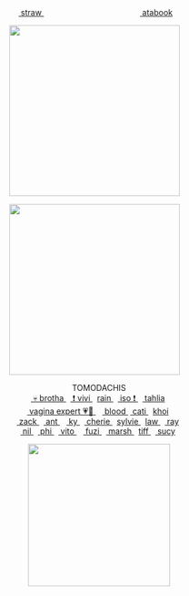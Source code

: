 
<div align="center"> ‎‎‎ ‎<a href="https://yejun.straw.page"> straw </a> ‎‎‎ ‎‎    ‎‎‎‎‎ ‎‎‎ ‎‎ ‎‎‎‎ ‎‎‎‎ ‎‎‎‎ ‎‎‎‎‎‎‎‎       ‎‎‎‎‎ ‎‎‎ ‎‎ ‎‎‎‎ ‎‎‎‎ ‎‎‎‎ ‎‎‎‎‎‎‎‎      ‎‎ ‎‎‎‎‎‎    ‎‎‎‎‎‎ ‎‎‎  ‎‎‎‎‎ ‎‎‎ ‎‎ ‎‎‎‎ ‎‎‎‎ ‎‎‎‎ ‎‎‎‎‎‎‎‎   ‎‎‎‎‎‎    ‎‎‎‎‎‎ ‎‎‎ ‎‎ ‎‎‎‎‎‎    ‎‎‎‎‎‎ ‎‎‎‎‎‎‎‎ ‎‎‎ ‎‎ ‎‎‎‎ ‎‎‎‎ ‎‎‎‎ ‎‎‎‎‎‎‎‎      ‎‎ ‎‎‎‎‎‎    ‎‎‎‎‎‎ ‎‎‎<a href="https://gojo.atabook.org"> atabook </a>
 </div> 


<p align="center"> <img src="https://i.postimg.cc/3RVT5YXT/Screenshot-2025-05-22-07-48-00-734-com-instagram-android-edit-2.jpg" width=300> </p>
<p align="center"> 
 
<p align="center"> <a href="https://github.com/kittinan/spotify-github-profile"><img src="https://spotify-github-profile.kittinanx.com/api/view?uid=vp0l8no3f2w2gwvtee007igpn&cover_image=true&theme=novatorem&show_offline=false&background_color=121212&interchange=true&bar_color=4e98b1&bar_color_cover=false" width=300 ></a> </p>

<div align="center">  ‎    ‎   ‎‎  ‎ TOMODACHIS </div> 

<div align="center"> ‎‎‎  ‎‎ ‎‎ ‎<a href="https://github.com/tojifg">  💀 brotha </a> ‎   ‎‎ ‎‎‎‎‎<a href="https://github.com/yumefujo"> ❗️ vivi </a>  ‎   ‎‎ <a href="https://github.com/orekoto"> rain </a>  ‎‎‎  ‎‎ ‎<a href="https://github.com/yaoidemon"> iso ❗️  </a> ‎‎‎  ‎  ‎‎‎‎‎<a href="https://github.com/FIeshwater"> tahlia </a>
 </div> 
 <div align="center"> ‎‎‎  ‎‎ ‎‎ ‎‎‎‎‎<a href="https://github.com/dokhyuk"> vagina expert 💗🐹  </a>  ‎ ‎‎‎  ‎‎ ‎‎‎‎‎<a href="https://github.com/cupiddict"> blood </a>   ‎‎ ‎‎‎‎‎<a href="https://github.com/eatsleepedge"> cati </a>  ‎   ‎‎ <a href="https://github.com/10shadows"> khoi </a>
 </div> 
  <div align="center">  ‎ ‎‎‎  ‎‎ ‎‎‎‎‎<a href="https://github.com/basementjazz"> zack </a>  ‎   ‎‎ ‎‎‎‎‎<a href="https://github.com/yaoishida"> ant </a> ‎‎‎  ‎‎ ‎‎ ‎‎‎‎‎<a href="https://github.com/blackbetta"> ky </a>  ‎   ‎‎ ‎‎‎‎‎<a href="https://github.com/cheriecrush"> cherie </a>  ‎   ‎‎ <a href="https://github.com/lobocorp"> sylvie </a>  ‎   ‎‎ <a href="https://github.com/curse-manipulation"> law </a>   ‎   ‎‎  ‎‎‎‎‎<a href="https://github.com/9THNINJA"> ray </a>
 </div> 
  <div align="center"> ‎‎‎  ‎‎ ‎‎ ‎<a href="https://github.com/thangyu"> nil </a> ‎‎‎  ‎‎ ‎‎‎‎‎<a href="https://github.com/fujoshphi"> phi </a> ‎‎ ‎‎ ‎<a href="https://github.com/purrcore"> vito </a> ‎‎‎  ‎‎ ‎‎ ‎‎‎‎‎<a href="https://github.com/fuziyamas"> fuzi </a>  ‎   ‎‎ ‎‎‎‎‎<a href="https://github.com/vampaku"> marsh </a>  ‎   ‎‎ <a href="https://github.com/twerkfesting"> tiff </a>   ‎   ‎‎  ‎‎‎‎‎<a href="https://github.com/kyostro"> sucy </a>
 </div> 

 
<p align="center">   ‎   ‎‎  ‎   ‎‎ ‎‎‎‎‎<img src="https://64.media.tumblr.com/ba3b0180e4c74453121755d62a05cc1c/0c91b70a60d25622-07/s1280x1920/f16c530aa9d27a4a0720a93feb43b1040884929f.pnj" width=250> </p>
<p align="center"> 
